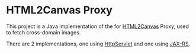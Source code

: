 HTML2Canvas Proxy
=================

This project is a Java implementation of the for [HTML2Canvas](http://html2canvas.hertzen.com/) Proxy, used to fetch cross-domain images.

There are 2 implementations, one using [HttpServlet](https://docs.oracle.com/javaee/6/api/javax/servlet/http/HttpServlet.html) and one using [JAX-RS](https://jax-rs-spec.java.net/).

